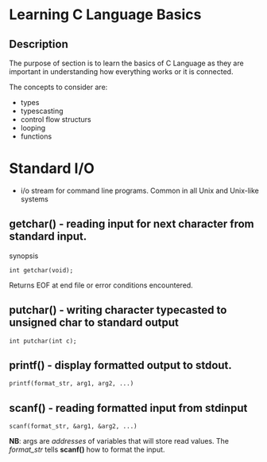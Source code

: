 # Learning C Language Basics

## Description

The purpose of section is to learn the basics of C Language as they are important in understanding how everything works or it is connected.

The concepts to consider are:

- types
- typescasting
- control flow structurs
- looping
- functions

# Standard I/O

- i/o stream for command line programs. Common in all Unix and Unix-like systems

## getchar() - reading input for next character from standard input.

synopsis

```
int getchar(void);
```
 Returns EOF at end file or error conditions encountered.

## putchar() - writing character typecasted to unsigned char to standard output

```
int putchar(int c);
```
## printf() - display formatted output to stdout.

```
printf(format_str, arg1, arg2, ...)
```

## scanf() - reading formatted input from stdinput

```
scanf(format_str, &arg1, &arg2, ...)
```

**NB**: args are *addresses* of variables that will store read values. The *format_str* tells **scanf()** how to format the input.




